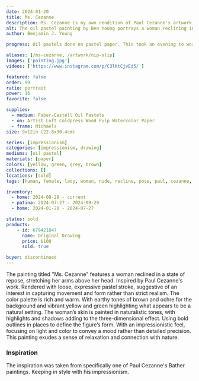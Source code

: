 ```yaml
---
date: 2024-01-20
title: Ms. Cezanne
description: Ms. Cezanne is my own rendition of Paul Cezanne's artwork, including one of his many bather subjects. Using the oil pastels I have on hand.
alt: The oil pastel painting by Ben Young portrays a woman reclining in a vibrant, natural setting, depicted with vivid colors and energetic, sketch-like strokes that create a lively and dynamic composition.
author: Benjamin J. Young

progress: Oil pastels done on pastel paper. This took an evening to work on. It was meant to go quick and be expressive, to get that enjoyment of impressionism and force myself away from perfectionism.

aliases: [/ms-cezanne, /artwork/nip-slip]
images: ['painting.jpg']
videos: ['https://www.instagram.com/p/C3lKtCjvEd5/']

featured: false
order: 99
ratio: portrait
power: 16
favorite: false

supplies:
  - medium: Faber-Castell Oil Pastels
  - on: Artist Loft Coldpress Wood Pulp Watercolor Paper
  - frame: Michaels
size: 9x12in (22.8x30.4cm)

series: [impressionism]
categories: [impressionism, drawing]
mediums: [oil pastel]
materials: [paper]
colors: [yellow, green, grey, brown]
collections: []
locations: [sold]
tags: [human, female, lady, woman, nude, recline, pose, paul, cezanne, outdoors, figure, repose, rich, warm, earthy, warm]

inventory:
  - home: 2024-09-29 - current
  - patina: 2024-07-27 - 2024-09-29
  - home: 2024-01-20 - 2024-07-27

status: sold
products:
    - id: 679421847
      name: Original Drawing
      price: $100
      sold: true

buyer: discontinued
---
```


The painting titled "Ms. Cezanne" features a woman reclined in a state of repose, stretching her arms above her head. Inspired by Paul Cezanne's work. Rendered with loose, expressive pastel stroke, suggestive of an interest in capturing movement and form rather than strict realism. The color palette is rich and warm. With earthy tones of brown and ochre for the background and vibrant yellow and green highlighting what appears to be a natural setting. The woman’s skin is painted in naturalistic tones, with highlights and shadows adding to the three-dimensional effect. Using bold outlines in places to define the figure’s form. With an impressionistic feel, focusing on light and color to convey a mood rather than detailed precision. This painting exudes a sense of relaxation and connection with nature.

<!--more-->

### Inspiration ###

The inspiration was taken from specifically one of Paul Cezanne's Bather paintings. Keeping in style with his impressionism.